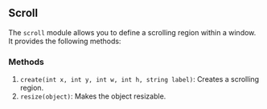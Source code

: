 ## Scroll

The `scroll` module allows you to define a scrolling region within a window. It provides the following methods:

### Methods

1. `create(int x, int y, int w, int h, string label)`: Creates a scrolling region.
2. `resize(object)`: Makes the object resizable.